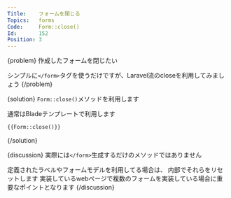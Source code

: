 ```yaml
---
Title:    フォームを閉じる
Topics:   forms
Code:     Form::close()
Id:       152
Position: 3
---
```


{problem}
作成したフォームを閉じたい

シンプルに`</form>`タグを使うだけですが、Laravel流のcloseを利用してみましょう
{/problem}

{solution}
`Form::close()`メソッドを利用します

通常はBladeテンプレートで利用します

```html
{{Form::close()}}
```
{/solution}

{discussion}
実際には`</form>`生成するだけのメソッドではありません

定義されたラベルやフォームモデルを利用してる場合は、
内部でそれらをリセットします
実装しているwebページで複数のフォームを実装している場合に重要なポイントとなります
{/discussion}
